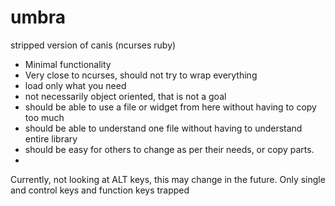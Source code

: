 # umbra

stripped version of canis (ncurses ruby)

 - Minimal functionality
 - Very close to ncurses, should not try to wrap everything
 - load only what you need
 - not necessarily object oriented, that is not a goal
 - should be able to use a file or widget from here without having to copy too much
 - should be able to understand one file without having to understand entire library
 - should be easy for others to change as per their needs, or copy parts.
 - 


Currently, not looking at ALT keys, this may change in the future. Only single and control keys and function keys trapped 
